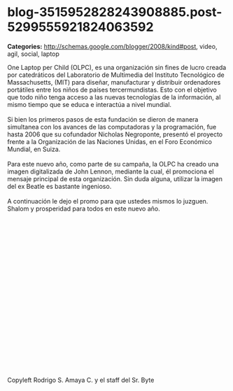# blog-3515952828243908885.post-5299555921824063592

**Categories:** http://schemas.google.com/blogger/2008/kind#post, video, agil, social, laptop

One Laptop per Child (OLPC), es una organización sin fines de lucro creada
      por catedráticos del Laboratorio de Multimedia del Instituto Tecnológico de Massachusetts,
      (MIT) para diseñar, manufacturar y distribuir ordenadores portátiles entre los niños de países
      tercermundistas. Esto con el objetivo que todo niño tenga acceso a las nuevas tecnologías de
      la información, al mismo tiempo que se educa e interactúa a nivel mundial.<br /><br
      />Si bien los primeros pasos de esta fundación se dieron de manera simultanea con los
      avances de las computadoras y la programación, fue hasta 2006 que su cofundador Nicholas
      Negroponte, presentó el proyecto frente a la Organización de las Naciones Unidas, en el Foro
      Económico Mundial, en Suiza.<br /><br />Para este nuevo año, como parte de su
      campaña, la OLPC ha creado una imagen digitalizada de John Lennon, mediante la cual, él
      promociona el mensaje principal de esta organización. Sin duda alguna, utilizar la imagen del
      ex Beatle es bastante ingenioso.<br /><br />A continuación le dejo el promo para
      que ustedes mismos lo juzguen.<br />Shalom y prosperidad para todos en este nuevo
      año.<br /><br /><object width="425" height="344"><param name="movie"
      value="http://www.youtube.com/v/4b4GkGMiBDQ&hl=es&fs=1"></param><param
      name="allowFullScreen" value="true"></param><param name="allowscriptaccess"
      value="always"></param><embed
      src="http://www.youtube.com/v/4b4GkGMiBDQ&hl=es&fs=1"
      type="application/x-shockwave-flash" allowscriptaccess="always" allowfullscreen="true"
      width="425" height="344"></embed></object><div
      class="blogger-post-footer">Copyleft Rodrigo S. Amaya C. y el staff del Sr.
      Byte</div>